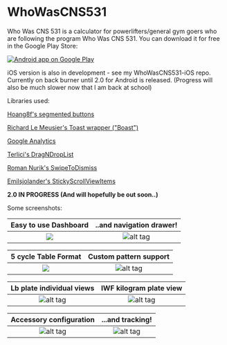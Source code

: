 WhoWasCNS531
============
Who Was CNS 531 is a calculator for powerlifters/general gym goers who are following the program Who Was CNS 531. 
You can download it for free in the Google Play Store: 

<a href="https://play.google.com/store/apps/details?id=com.kohlerbear.whowascnscalc">
  <img alt="Android app on Google Play"
       src="https://developer.android.com/images/brand/en_app_rgb_wo_60.png" />
</a>


iOS version is also in development - see my WhoWasCNS531-iOS repo. Currently on back burner until 2.0 for Android is released. (Progress will also be much slower now that I am back at school) 



Libraries used:

<a href="https://github.com/hoang8f/android-segmented-control">Hoang8f's segmented buttons</a>

<a href="http://stackoverflow.com/a/16099959/2864464">Richard Le Meusier's Toast wrapper ("Boast")</a>

<a href="https://developers.google.com/analytics/devguides/collection/android/v4/">Google Analytics </a>

<a href="https://github.com/terlici/DragNDropList"> Terlici's DragNDropList </a>

<a href="https://github.com/romannurik/Android-SwipeToDismiss"> Roman Nurik's SwipeToDismiss </a>

<a href="https://github.com/emilsjolander/StickyScrollViewItems"> Emilsjolander's StickyScrollViewItems </a>

<b> 2.0 IN PROGRESS (And will hopefully be out soon..) </b>

Some screenshots: <br>

Easy to use Dashboard             |  ..and navigation drawer!
:-------------------------:|:-------------------------:
![](stub)  |  ![alt tag](stub)


5 cycle Table Format             |  Custom pattern support
:-------------------------:|:-------------------------:
![](http://i.imgur.com/5yZIuqG.png?1)  |  ![alt tag](http://i.imgur.com/gMVkT3T.png?1)



Lb plate individual views             |  IWF kilogram plate view
:-------------------------:|:-------------------------:
![alt tag](http://i.imgur.com/qo1T96x.png?1)  |  ![alt tag](stub)


Accessory configuration            |  ...and tracking!
:-------------------------:|:-------------------------:
![alt tag](http://i.imgur.com/1od6zEd.png?2)  |  ![alt tag](stub)












